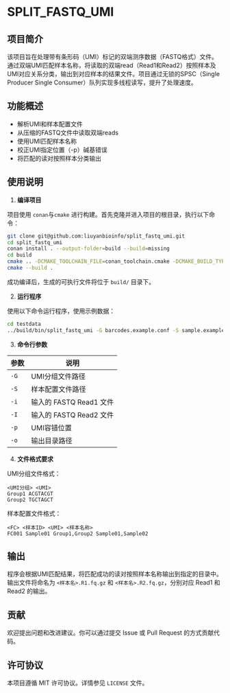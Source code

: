# SPLIT_FASTQ_UMI
## 项目简介
该项目旨在处理带有条形码（UMI）标记的双端测序数据（FASTQ格式）文件。通过双端UMI匹配样本名称，将读取的双端read（Read1和Read2）按照样本及UMI对应关系分类，输出到对应样本的结果文件。项目通过无锁的SPSC（Single Producer Single Consumer）队列实现多线程读写，提升了处理速度。

## 功能概述
+ 解析UMI和样本配置文件
+ 从压缩的FASTQ文件中读取双端reads
+ 使用UMI匹配样本名称
+ 校正UMI指定位置（-p）碱基错误
+ 将匹配的读对按照样本分类输出

## 使用说明
1. **编译项目**

项目使用 `conan`与`cmake` 进行构建。首先克隆并进入项目的根目录，执行以下命令：
```bash
git clone git@github.com:liuyanbioinfo/split_fastq_umi.git
cd split_fastq_umi
conan install . --output-folder=build --build=missing
cd build
cmake .. -DCMAKE_TOOLCHAIN_FILE=conan_toolchain.cmake -DCMAKE_BUILD_TYPE=Release
cmake --build .
```

成功编译后，生成的可执行文件将位于 `build/` 目录下。

2. **运行程序**

使用以下命令运行程序，使用示例数据：

```bash
cd testdata
../build/bin/split_fastq_umi -G barcodes.example.conf -S sample.example.conf -i example.R1.fq.gz -I example.R2.fq.gz -o ./ -p 7 > example.split.log 
```

3. **命令行参数**

| 参数 | 说明 |
| --- | --- |
| `-G` | UMI分组文件路径 |
| `-S` | 样本配置文件路径 |
| `-i` | 输入的 FASTQ Read1 文件 |
| `-I` | 输入的 FASTQ Read2 文件 |
| `-p` | UMI容错位置 |
| `-o` | 输出目录路径 |


4. **文件格式要求**

UMI分组文件格式：
```plain
<UMI分组> <UMI>
Group1 ACGTACGT
Group2 TGCTAGCT
```

样本配置文件格式：
```plain
<FC> <样本ID> <UMI> <样本名称>
FC001 Sample01 Group1,Group2 Sample01,Sample02
```

## 输出
程序会根据UMI匹配结果，将匹配成功的读对按照样本名称输出到指定的目录中。输出文件将命名为 `<样本名>.R1.fq.gz` 和 `<样本名>.R2.fq.gz`，分别对应 Read1 和 Read2 的输出。

## 贡献
欢迎提出问题和改进建议。你可以通过提交 Issue 或 Pull Request 的方式贡献代码。

## 许可协议
本项目遵循 MIT 许可协议。详情参见 `LICENSE` 文件。

